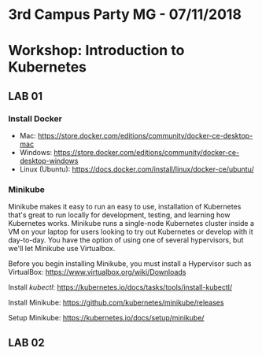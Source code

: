 # 3rd Campus Party MG - 07/11/2018
# Workshop: Introduction to Kubernetes
 
## LAB 01

### Install Docker
- Mac: https://store.docker.com/editions/community/docker-ce-desktop-mac
- Windows: https://store.docker.com/editions/community/docker-ce-desktop-windows
- Linux (Ubuntu): https://docs.docker.com/install/linux/docker-ce/ubuntu/

### Minikube

Minikube makes it easy to run an easy to use, installation of Kubernetes that's great to run locally for development, testing, and learning how Kubernetes works. Minikube runs a single-node Kubernetes cluster inside a VM on your laptop for users looking to try out Kubernetes or develop with it day-to-day. You have the option of using one of several hypervisors, but we'll let Minikube use Virtualbox.

Before you begin installing Minikube, you must install a Hypervisor such as VirtualBox: https://www.virtualbox.org/wiki/Downloads

Install *kubectl*: https://kubernetes.io/docs/tasks/tools/install-kubectl/

Install Minikube: https://github.com/kubernetes/minikube/releases

Setup Minikube: https://kubernetes.io/docs/setup/minikube/

## LAB 02